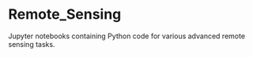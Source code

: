 # Remote_Sensing
 Jupyter notebooks containing Python code for various advanced remote sensing tasks. 
